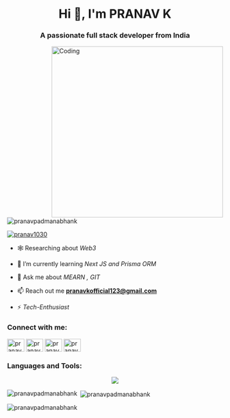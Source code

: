 <!--    ![MasterHead](https://raw.githubusercontent.com/thompsonemerson/thompsonemerson/master/cover-thompson.png) -->

<h1 align="center">Hi 👋, I'm PRANAV K</h1>
<h3 align="center">A passionate full stack developer from India</h3>    
<img align="right" alt="Coding" width="400" src="https://camo.githubusercontent.com/7de37139d0b4c1ce40865e799b446c0e963a3dd8fb68d239707237c40604fa3d/68747470733a2f2f63646e2e6472696262626c652e636f6d2f75736572732f3733303730332f73637265656e73686f74732f363538313234332f6176656e746f2e676966">

<p align="left"> <img src="https://komarev.com/ghpvc/?username=pranavpadmanabhank&label=Profile%20views&color=0e75b6&style=flat" alt="pranavpadmanabhank" /> </p>

<p align="left"> <a href="https://twitter.com/pranav1030" target="blank"><img src="https://img.shields.io/twitter/follow/pranav1030?logo=twitter&style=for-the-badge" alt="pranav1030" /></a> </p>

- 🕸️ Researching about *Web3*
  
- 🌱 I’m currently learning *Next JS and Prisma ORM*

- 💬 Ask me about *MEARN , GIT*

- 📫 Reach out me **pranavkofficial123@gmail.com**

- ⚡ *Tech-Enthusiast*

<h3 align="left">Connect with me:</h3>
<p align="left">
<a href="https://twitter.com/pranav1030" target="blank"><img align="center" src="https://raw.githubusercontent.com/rahuldkjain/github-profile-readme-generator/master/src/images/icons/Social/twitter.svg" alt="pranav1030" height="30" width="40" /></a>
<a href="https://linkedin.com/in/pranav k" target="blank"><img align="center" src="https://raw.githubusercontent.com/rahuldkjain/github-profile-readme-generator/master/src/images/icons/Social/linked-in-alt.svg" alt="pranav k" height="30" width="40" /></a>
<a href="https://instagram.com/pranav_k7ld" target="blank"><img align="center" src="https://raw.githubusercontent.com/rahuldkjain/github-profile-readme-generator/master/src/images/icons/Social/instagram.svg" alt="pranav_k7ld" height="30" width="40" /></a>
<a href="https://www.leetcode.com/pranavkkeloth" target="blank"><img align="center" src="https://raw.githubusercontent.com/rahuldkjain/github-profile-readme-generator/master/src/images/icons/Social/leet-code.svg" alt="pranavkkeloth" height="30" width="40" /></a>
</p>

<h3 align="left">Languages and Tools:</h3>
<p align="center">
  <a href="https://skillicons.dev">
    <img src="https://skillicons.dev/icons?i=nextjs,prisma,react,angular,nodejs,express,mongodb,js,ts,html,css,figma,firebase,git,github,linux,md,netlify,redux,vite,vscode,postman,babel,webpack,bootstrap,tailwind,cloudflare,aws,docker,materialui,arduino,php" />
  </a>
</p>


<p><img align="left" src="https://github-readme-stats.vercel.app/api/top-langs?username=pranavpadmanabhank&show_icons=true&locale=en&layout=compact" alt="pranavpadmanabhank" /></p>

<p>&nbsp;<img align="center" src="https://github-readme-stats.vercel.app/api?username=pranavpadmanabhank&show_icons=true&locale=en" alt="pranavpadmanabhank" /></p>

<p><img align="center" src="https://github-readme-streak-stats.herokuapp.com/?user=pranavpadmanabhank&" alt="pranavpadmanabhank" /></p>
